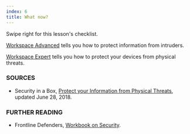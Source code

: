 ```yaml
---
index: 6
title: What now?
---
```

Swipe right for this lesson's checklist. 

[Workspace Advanced](umbrella://lesson/protect-your-workspace/1) tells you how to protect information from intruders.

[Workspace Expert](umbrella://lesson/protect-your-workspace/2) tells you how to protect your devices from physical threats. 

### SOURCES

* Security in a Box, [Protect your Information from Physical Threats](https://securityinabox.org/en/guide/physical/), updated June 28, 2018. 

### FURTHER READING

- Frontline Defenders, [Workbook on Security](https://www.frontlinedefenders.org/en/resource-publication/workbook-security-practical-steps-human-rights-defenders-risk).